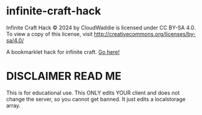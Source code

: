 # infinite-craft-hack

Infinite Craft Hack © 2024 by CloudWaddie is licensed under CC BY-SA 4.0. To view a copy of this license, visit http://creativecommons.org/licenses/by-sa/4.0/

A bookmarklet hack for infinite craft.
[Go here!](https://cloudwaddie.github.io/infinite-craft-hack/)

# DISCLAIMER READ ME
This is for educational use. This ONLY edits YOUR client and does not change the server, so you cannot get banned. It just edits a localstorage array.
